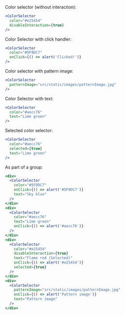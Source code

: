 Color selector (without interaction):

```jsx
<ColorSelector
  color="#e25454"
  disableInteraction={true}
/>
```

Color Selector with click handler:

```jsx
<ColorSelector
  color="#5F9DC7"
  onClick={() => alert('Clicked!')}
/>
```

Color selector with pattern image:

```jsx
<ColorSelector
  patternImage="src/static/images/patternImage.jpg"
/>
```

Color Selector with text:

```jsx
<ColorSelector
  color="#aecc76"
  text="Lime green"
/>
```

Selected color selector:

```jsx
<ColorSelector
  color="#aecc76"
  selected={true}
  text="Lime green"
/>
```

As part of a group:

```jsx
<div>
  <ColorSelector
    color="#5F9DC7"
    onClick={() => alert('#5F9DC7')}
    text="Sky blue"
  />
</div>
<div>
  <ColorSelector
    color="#aecc76"
    text="Lime green"
    onClick={() => alert('#aecc76')}
  />
</div>
<div>
  <ColorSelector
    color="#e25454"
    disableInteraction={true}
    text="Flame red (Selected)"
    onClick={() => alert('#e25454')}
    selected={true}
  />
</div>
<div>
  <ColorSelector
    patternImage="src/static/images/patternImage.jpg"
    onClick={() => alert('Pattern image')}
    text="Pattern image"
  />
</div>

